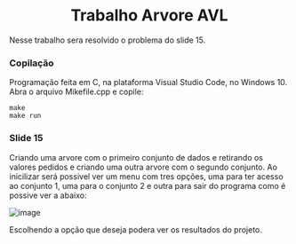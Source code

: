 <h1 align="center">Trabalho Arvore AVL</h1>
Nesse trabalho sera resolvido o problema do slide 15.

### Copilação

Programação feita em C, na plataforma Visual Studio Code, no Windows 10. Abra o arquivo Mikefile.cpp e copile:
	
    make
    make run
    
### Slide 15

Criando uma arvore com o primeiro conjunto de dados e retirando os valores pedidos e criando uma outra arvore com o segundo conjunto. Ao inicilizar será possivel ver um menu com tres opções, uma para ter acesso ao conjunto 1, uma para o conjunto 2 e outra para sair do programa como é possive ver a abaixo:

![image](https://user-images.githubusercontent.com/84408875/143036940-227fded4-9034-406e-9b2e-9c16941f761a.png)

Escolhendo a opção que deseja podera ver os resultados do projeto.

